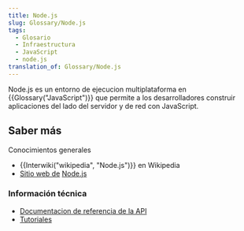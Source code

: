 ```yaml
---
title: Node.js
slug: Glossary/Node.js
tags:
  - Glosario
  - Infraestructura
  - JavaScript
  - node.js
translation_of: Glossary/Node.js
---
```

Node.js es un entorno de ejecucion multiplataforma en {{Glossary("JavaScript")}} que permite a los desarrolladores construir aplicaciones del lado del servidor y de red con JavaScript.

## Saber más

Conocimientos generales

- {{Interwiki("wikipedia", "Node.js")}} en Wikipedia
- [Sitio web de](https://nodejs.org/) [Node.js](https://nodejs.org/)

### Información técnica

- [Documentacion de referencia de la API](https://nodejs.org/api/)
- [Tutoriales](https://nodejs.org/documentation/tutorials/)
